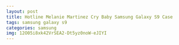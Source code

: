 ```yaml
---
layout: post
title: Hotline Melanie Martinez Cry Baby Samsung Galaxy S9 Case
tags: samsung galaxy s9
categories: samsung
img: 12O05i8xk42VrSEA2-Dt5yz0noW-eJIYI
---
```


